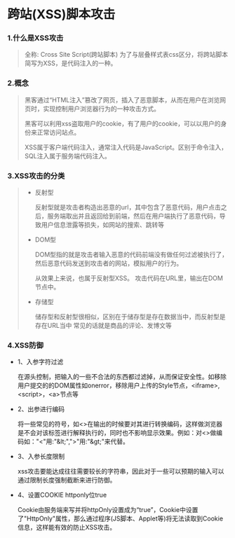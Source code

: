# 跨站(XSS)脚本攻击

### 1.什么是XSS攻击 

> 全称: Cross Site Script(跨站脚本) 为了与层叠样式表css区分，将跨站脚本简写为XSS，是代码注入的一种。

### 2.概念

> 黑客通过“HTML注入”篡改了网页，插入了恶意脚本，从而在用户在浏览网页时，实现控制用户浏览器行为的一种攻击方式。
>
> 黑客可以利用xss盗取用户的cookie，有了用户的cookie，可以以用户的身份来正常访问站点。
>
> XSS属于客户端代码注入，通常注入代码是JavaScript。区别于命令注入，SQL注入属于服务端代码注入。

### 3.XSS攻击的分类

> * 反射型
>
>   反射型就是攻击者构造出恶意的url，其中包含了恶意代码，用户点击之后，服务端取出并且返回给到前端，然后在用户端执行了恶意代码，导致用户信息泄露等损失，如网站的搜索、跳转等
>
> * DOM型
>
>   DOM型指的就是攻击者输入恶意的代码前端没有做任何过滤被执行了，然后恶意代码发送到攻击者的网站，模拟用户的行为。
>
>   从效果上来说，也属于反射型XSS。
>   攻击代码在URL里，输出在DOM节点中。
>
> * 存储型
>
>   储存型和反射型很相似，区别在于储存型是存在数据当中，而反射型是存在URL当中
>   常见的话就是商品的评论、发博文等

### 4.XSS防御

* 1、入参字符过滤

	在源头控制，把输入的一些不合法的东西都过滤掉，从而保证安全性。如移除用户提交的的DOM属性如onerror，移除用户上传的Style节点，\<iframe>, \<script>，\<a>节点等
	
* 2、出参进行编码

  将一些常见的符号，如<>在输出的时候要对其进行转换编码，这样做浏览器是不会对该标签进行解释执行的，同时也不影响显示效果。例如：对<>做编码如："\<"用:"\&lt;",">"用:"\&gt;"来代替。

* 3、入参长度限制

  xss攻击要能达成往往需要较长的字符串，因此对于一些可以预期的输入可以通过限制长度强制截断来进行防御。

* 4、设置COOKIE httponly位true

  Cookie由服务端来写并将httpOnly设置成为“true”，Cookie中设置了"HttpOnly"属性，那么通过程序(JS脚本、Applet等)将无法读取到Cookie信息，这样能有效的防止XSS攻击。
